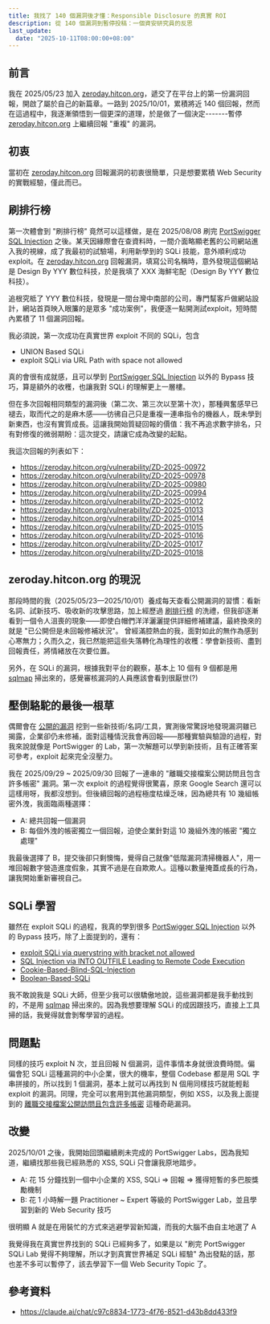 ```yaml
---
title: 我找了 140 個漏洞後才懂：Responsible Disclosure 的真實 ROI
description: 從 140 個漏洞到暫停投稿：一個資安研究員的反思
last_update:
  date: "2025-10-11T08:00:00+08:00"
---
```


## 前言

我在 2025/05/23 加入 [zeroday.hitcon.org](https://zeroday.hitcon.org)，遞交了在平台上的第一份漏洞回報，開啟了屬於自己的新篇章。一路到 2025/10/01，累積將近 140 個回報，然而在這過程中，我逐漸領悟到一個更深的道理，於是做了一個決定-------暫停 [zeroday.hitcon.org](https://zeroday.hitcon.org) 上繼續回報 "重複" 的漏洞。

## 初衷

當初在 [zeroday.hitcon.org](https://zeroday.hitcon.org) 回報漏洞的初衷很簡單，只是想要累積 Web Security 的實戰經驗，僅此而已。

## 刷排行榜

第一次體會到 "刷排行榜" 竟然可以這樣做，是在 2025/08/08 刷完 [PortSwigger SQL Injection](../port-swigger/sql-injection.md) 之後。某天因緣際會在查資料時，一間介面略顯老舊的公司網站進入我的視線，成了我最初的試驗場，利用新學到的 SQLi 技能，意外順利成功 exploit。在 [zeroday.hitcon.org](https://zeroday.hitcon.org) 回報漏洞，填寫公司名稱時，意外發現這個網站是 Design By YYY 數位科技，於是我填了 XXX 海鮮宅配（Design By YYY 數位科技）。

追根究柢了 YYY 數位科技，發現是一間台灣中南部的公司，專門幫客戶做網站設計，網站首頁映入眼簾的是眾多 "成功案例"，我便逐一點開測試exploit，短時間內累積了 11 個漏洞回報。

我必須說，第一次成功在真實世界 exploit 不同的 SQLi，包含

- UNION Based SQLi
- exploit SQLi via URL Path with space not allowed

真的會很有成就感，且可以學到 [PortSwigger SQL Injection](https://portswigger.net/web-security/sql-injection) 以外的 Bypass 技巧，算是額外的收穫，也讓我對 SQLi 的理解更上一層樓。

但在多次回報相同類型的漏洞後（第二次、第三次以至第十次），那種興奮感早已褪去，取而代之的是麻木感——彷彿自己只是重複一連串指令的機器人，既未學到新東西，也沒有實質成長。這讓我開始質疑回報的價值：我不再追求數字排名，只有對修復的微弱期盼：這次提交，請讓它成為改變的起點。

我這次回報的列表如下：

- https://zeroday.hitcon.org/vulnerability/ZD-2025-00972
- https://zeroday.hitcon.org/vulnerability/ZD-2025-00978
- https://zeroday.hitcon.org/vulnerability/ZD-2025-00980
- https://zeroday.hitcon.org/vulnerability/ZD-2025-00994
- https://zeroday.hitcon.org/vulnerability/ZD-2025-01012
- https://zeroday.hitcon.org/vulnerability/ZD-2025-01013
- https://zeroday.hitcon.org/vulnerability/ZD-2025-01014
- https://zeroday.hitcon.org/vulnerability/ZD-2025-01015
- https://zeroday.hitcon.org/vulnerability/ZD-2025-01016
- https://zeroday.hitcon.org/vulnerability/ZD-2025-01017
- https://zeroday.hitcon.org/vulnerability/ZD-2025-01018

## zeroday.hitcon.org 的現況

那段時間的我（2025/05/23—2025/10/01）養成每天查看公開漏洞的習慣：看新名詞、試新技巧、吸收新的攻擊思路，加上經歷過 [刷排行榜](#刷排行榜) 的洗禮，但我卻逐漸看到一個令人沮喪的現象——即使白帽們洋洋灑灑提供詳細修補建議，最終換來的就是 "已公開但是未回報修補狀況"。
曾經滿腔熱血的我，面對如此的無作為感到心寒無力；久而久之，我已然能把這些失落轉化為理性的收穫：學會新技術、盡到回報責任，將情緒放在次要位置。

另外，在 SQLi 的漏洞，根據我對平台的觀察，基本上 10 個有 9 個都是用 [sqlmap](https://github.com/sqlmapproject/sqlmap) 掃出來的，感覺審核漏洞的人員應該會看到很厭世(?)

## 壓倒駱駝的最後一根草

偶爾會在 [公開的漏洞](https://zeroday.hitcon.org/vulnerability/disclosed) 挖到一些新技術/名詞/工具，實測後常驚訝地發現漏洞雖已揭露，企業卻仍未修補，面對這種情況我會再回報——那種實驗與驗證的過程，對我來說就像是 PortSwigger 的 Lab，第一次解題可以學到新技術，且有正確答案可參考，exploit 起來完全沒壓力。

我在 2025/09/29 ~ 2025/09/30 回報了一連串的 "離職交接檔案公開訪問且包含許多帳密" 漏洞。第一次 exploit 的過程覺得很驚喜，原來 Google Search 還可以這樣用呀，我都沒想到。但後續回報的過程極度枯燥乏味，因為總共有 10 幾組帳密外洩，我面臨兩種選擇：

- A: 總共回報一個漏洞
- B: 每個外洩的帳密獨立一個回報，迫使企業針對這 10 幾組外洩的帳密 "獨立處理"

我最後選擇了 B，提交後卻只剩懊悔，覺得自己就像"低階漏洞清掃機器人"，用一堆回報數字營造進度假象，其實不過是在自欺欺人。這種以數量掩蓋成長的行為，讓我開始重新審視自己。

## SQLi 學習

雖然在 exploit SQLi 的過程，我真的學到很多 [PortSwigger SQL Injection](https://portswigger.net/web-security/sql-injection) 以外的 Bypass 技巧，除了上面提到的，還有：

- [exploit SQLi via querystring with bracket not allowed](https://zeroday.hitcon.org/vulnerability/ZD-2025-01101)
- [SQL Injection via INTO OUTFILE Leading to Remote Code Execution](https://zeroday.hitcon.org/vulnerability/ZD-2025-01107)
- [Cookie-Based-Blind-SQL-Injection](https://zeroday.hitcon.org/vulnerability/ZD-2025-01124)
- [Boolean-Based-SQLi](https://zeroday.hitcon.org/vulnerability/ZD-2025-01254)

我不敢說我是 SQLi 大師，但至少我可以很驕傲地說，這些漏洞都是我手動找到的，不是用 [sqlmap](https://github.com/sqlmapproject/sqlmap) 掃出來的。因為我想要理解 SQLi 的成因跟技巧，直接上工具掃的話，我覺得就會剝奪學習的過程。

## 問題點

同樣的技巧 exploit N 次，並且回報 N 個漏洞，這件事情本身就很浪費時間。偏偏會犯 SQLi 這種漏洞的中小企業，很大的機率，整個 Codebase 都是用 SQL 字串拼接的，所以找到 1 個漏洞，基本上就可以再找到 N 個用同樣技巧就能輕鬆 exploit 的漏洞。同理，完全可以套用到其他漏洞類型，例如 XSS，以及我上面提到的 [離職交接檔案公開訪問且包含許多帳密](#壓倒駱駝的最後一根草) 這種奇葩漏洞。

## 改變

2025/10/01 之後，我開始回頭繼續刷未完成的 PortSwigger Labs，因為我知道，繼續找那些我已經熟悉的 XSS, SQLi 只會讓我原地踏步。

- A: 花 15 分鐘找到一個中小企業的 XSS, SQLi => 回報 => 獲得短暫的多巴胺獎勵機制
- B: 花 1 小時解一題 Practitioner ~ Expert 等級的 PortSwigger Lab，並且學習到新的 Web Security 技巧

很明顯 A 就是在用裝忙的方式來逃避學習新知識，而我的大腦不由自主地選了 A

我覺得我在真實世界找到的 SQLi 已經夠多了，如果是以 "刷完 PortSwigger SQLi Lab 覺得不夠理解，所以才到真實世界補足 SQLi 經驗" 為出發點的話，那也差不多可以暫停了，該去學習下一個 Web Security Topic 了。

## 參考資料

- https://claude.ai/chat/c97c8834-1773-4f76-8521-d43b8dd433f9
